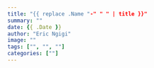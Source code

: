 ```yaml
---
title: "{{ replace .Name "-" " " | title }}"
summary: ""
date: {{ .Date }}
author: "Eric Ngigi"
image: ""
tags: ["", "", ""]
categories: [""]
---
```

